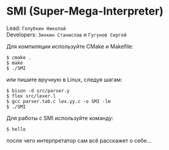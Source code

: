 # SMI (Super-Mega-Interpreter)  
  
Lead: `Голубкин Николай`  
Developers: `Зинкин Станислав` и `Гугунов Сергей`  
  
Для компиляции используйте CMake и Makefile:
```
$ cmake .
$ make
$ ./SMI
```
или пишите вручную в Linux, следуя шагам:
```
$ bison -d src/parser.y
$ flex src/lexer.l
$ gcc parser.tab.c lex.yy.c -o SMI -lm
$ ./SMI
```
Для работы с SMI используйте команду:
```
$ hello
```
после чего интерпретатор сам всё расскажет о себе...
